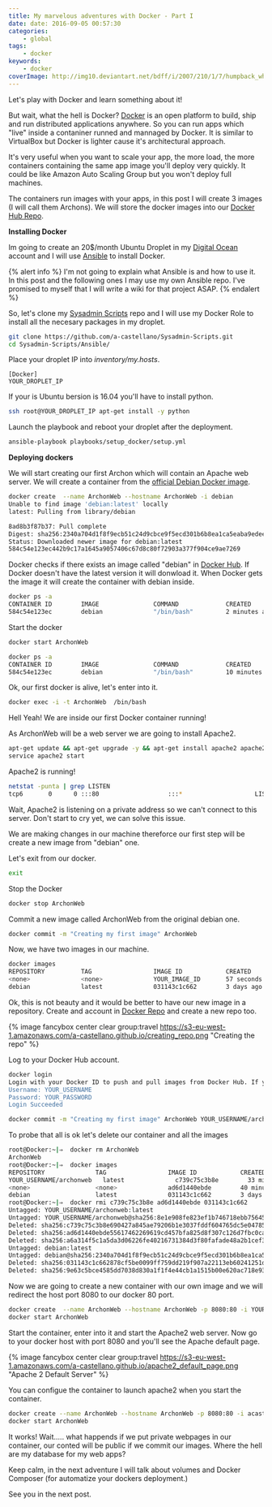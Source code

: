 ```yaml
---
title: My marvelous adventures with Docker - Part I
date: date: 2016-09-05 00:57:30
categories:
    - global
tags:
    - docker
keywords:
    - docker
coverImage: http://img10.deviantart.net/bdff/i/2007/210/1/7/humpback_whale_by_kaylalily.png
---
```

Let's play with Docker and learn something about it!

But wait, what the hell is Docker? [Docker](https://www.docker.com) is an open platform to build, ship and run distributed applications anywhere. So you can run apps which "live" inside a contaniner runned and mannaged by Docker. It is similar to VirtualBox but Docker is lighter cause it's architectural approach.

It's very useful when you want to scale your app, the more load, the more containers containing the same app image you'll deploy very quickly. It could be like Amazon Auto Scaling Group but you won't deploy full machines.

The containers run images with your apps, in this post I will create 3 images (I will call them Archons). We will store the docker images into our [Docker Hub Repo](https://hub.docker.com).

**Installing Docker**

Im going to create an 20$/month Ubuntu Droplet in my [Digital Ocean](https://www.digitalocean.com) account and I will use [Ansible](https://www.ansible.com) to install Docker.

{% alert info %}
I'm not going to explain what Ansible is and how to use it. In this post and the following ones I may use my own Ansible repo. I've promised to myself that I will write a wiki for that project ASAP.
{% endalert %}


So, let's clone my [Sysadmin Scripts](https://www.digitalocean.com) repo and I will use my Docker Role to install all the necesary packages in my droplet.
``` bash
git clone https://github.com/a-castellano/Sysadmin-Scripts.git
cd Sysadmin-Scripts/Ansible/
```

Place your droplet IP into *inventory/my.hosts*.
``` ansible
[Docker]
YOUR_DROPLET_IP
```

If your is Ubuntu bersion is 16.04 you'll have to install python.
``` bash
ssh root@YOUR_DROPLET_IP apt-get install -y python
```

Launch the playbook and reboot your droplet after the deployment.
``` bash
ansible-playbook playbooks/setup_docker/setup.yml
```

**Deploying dockers**

We will start creating our first Archon which will contain an Apache web server. We will create a container from the [official Debian Docker image](https://hub.docker.com/_/debian).

``` bash
docker create  --name ArchonWeb --hostname ArchonWeb -i debian
Unable to find image 'debian:latest' locally
latest: Pulling from library/debian

8ad8b3f87b37: Pull complete
Digest: sha256:2340a704d1f8f9ecb51c24d9cbce9f5ecd301b6b8ea1ca5eaba9edee46a2436d
Status: Downloaded newer image for debian:latest
584c54e123ec442b9c17a1645a9057406c67d8c80f72903a377f904ce9ae7269

```

Docker checks if there exists an image called "debian" in [Docker Hub](https://hub.docker.com). If Docker doesn't have the latest version it will donwload it. When Docker gets the image it will create the container with debian inside.

``` bash
docker ps -a
CONTAINER ID        IMAGE               COMMAND             CREATED             STATUS              PORTS               NAMES
584c54e123ec        debian              "/bin/bash"         2 minutes ago       Created                                 ArchonWeb
```

Start the docker
``` bash
docker start ArchonWeb
```

``` bash
docker ps -a
CONTAINER ID        IMAGE               COMMAND             CREATED             STATUS              PORTS               NAMES
584c54e123ec        debian              "/bin/bash"         10 minutes ago      Up 6 seconds                            ArchonWeb
```

Ok, our first docker is alive, let's enter into it.

``` bash
docker exec -i -t ArchonWeb  /bin/bash
```

Hell Yeah! We are inside our first Docker container running!

As ArchonWeb will be a web server we are going to install Apache2.

``` bash
apt-get update && apt-get upgrade -y && apt-get install apache2 apache2-utils php5 php5-mcrypt php5-mysql php5-cli php5-common php5-json php5-readline php-pear libmcrypt4 libapache2-mod-php5 libmcrypt-dev mcrypt mariadb-client net-tools -y
service apache2 start
```

Apache2 is running!

``` bash
netstat -punta | grep LISTEN
tcp6       0      0 :::80                   :::*                    LISTEN      3488/apache2
```

Wait, Apache2 is listening on a private address so we can't connect to this server. Don't start to cry yet, we can solve this issue.

We are making changes in our machine thereforce our first step will be create a new image from "debian" one.

Let's exit from our docker.

``` bash
exit
```

Stop the Docker

``` bash
docker stop ArchonWeb
```

Commit a new image called ArchonWeb from the original debian one.

``` bash
docker commit -m "Creating my first image" ArchonWeb
```

Now, we have two images in our machine.

``` bash
docker images
REPOSITORY          TAG                 IMAGE ID            CREATED             SIZE
<none>              <none>              YOUR_IMAGE_ID       57 seconds ago      262.4 MB
debian              latest              031143c1c662        3 days ago          125.1 MB
```

Ok, this is not beauty and it would be better to have our new image in a repository. Create and account in [Docker Repo](https://hub.docker.com) and create a new repo too.

{% image fancybox center clear group:travel https://s3-eu-west-1.amazonaws.com/a-castellano.github.io/creating_repo.png  "Creating the repo" %}

Log to your Docker Hub account.

``` bash
docker login
Login with your Docker ID to push and pull images from Docker Hub. If you don't have a Docker ID, head over to https://hub.docker.com to create one.
Username: YOUR_USERNAME
Password: YOUR_PASSWORD
Login Succeeded
```

``` bash
docker commit -m "Creating my first image" ArchonWeb YOUR_USERNAME/archonweb
```


To probe that all is ok let's delete our container and all the images

``` bash
root@Docker:~|⇒  docker rm ArchonWeb
ArchonWeb
root@Docker:~|⇒  docker images
REPOSITORY              TAG                 IMAGE ID            CREATED             SIZE
YOUR_USERNAME/archonweb   latest              c739c75c3b8e        33 minutes ago      262.4 MB
<none>                  <none>              ad6d1440ebde        40 minutes ago      262.4 MB
debian                  latest              031143c1c662        3 days ago          125.1 MB
root@Docker:~|⇒  docker rmi c739c75c3b8e ad6d1440ebde 031143c1c662
Untagged: YOUR_USERNAME/archonweb:latest
Untagged: YOUR_USERNAME/archonweb@sha256:8e1e908fe823ef1b746718ebb7564548f4f0ea076faaae733f667fb5946acee7
Deleted: sha256:c739c75c3b8e690427a845ae79206b1e3037fddf604765dc5e0478536161e5bb
Deleted: sha256:ad6d1440ebde55617462269619cd457bfa825d8f307c126d7fbc0ca3201c493f
Deleted: sha256:a6a314f5c1a5da3d06226fe40216731384d3f80fafade48a2b1cef3f07384b96
Untagged: debian:latest
Untagged: debian@sha256:2340a704d1f8f9ecb51c24d9cbce9f5ecd301b6b8ea1ca5eaba9edee46a2436d
Deleted: sha256:031143c1c662878cf5be0099ff759dd219f907a22113eb60241251d29344bb96
Deleted: sha256:9e63c5bce4585dd7038d830a1f1f4e44cb1a1515b00e620ac718e934b484c938
```

Now we are going to create a new container with our own image and we will redirect the host port 8080 to our docker 80 port.

``` bash
docker create  --name ArchonWeb --hostname ArchonWeb -p 8080:80 -i YOUR_USERNAME/archonweb
docker start ArchonWeb
```

Start the container, enter into it and start the Apache2 web server. Now go to your docker host with port 8080 and you'll see the Apache default page.

{% image fancybox center clear group:travel https://s3-eu-west-1.amazonaws.com/a-castellano.github.io/apache2_default_page.png  "Apache 2 Default Server" %}

You can configue the container to launch apache2 when you start the container.

```bash
docker create --name ArchonWeb --hostname ArchonWeb -p 8080:80 -i acastellano/archonweb /usr/sbin/apache2ctl -D FOREGROUND
docker start ArchonWeb
```

It works! Wait..... what happends if we put private webpages in our container, our conted will be public if we commit our images. Where the hell are my database for my web apps? 

Keep calm, in the next adventure I will talk about volumes and Docker Composer (for automatize your dockers deployment.)

See you in the next post.

